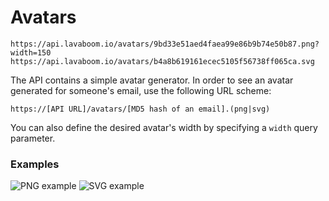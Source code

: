 # Avatars

```raw
https://api.lavaboom.io/avatars/9bd33e51aed4faea99e86b9b74e50b87.png?width=150
https://api.lavaboom.io/avatars/b4a8b619161ecec5105f56738ff065ca.svg
```

The API contains a simple avatar generator. In order to see an avatar generated
for someone's email, use the following URL scheme:

`https://[API URL]/avatars/[MD5 hash of an email].(png|svg)`

You can also define the desired avatar's width by specifying a `width` query
parameter.

### Examples

![PNG example](https://api.lavaboom.io/avatars/9bd33e51aed4faea99e86b9b74e50b87.png)
![SVG example](https://api.lavaboom.io/avatars/b4a8b619161ecec5105f56738ff065ca.svg)